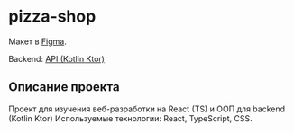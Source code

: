 # pizza-shop

Макет в [Figma](https://www.figma.com/design/cv5t3rdMDEMBWmzqHYHk2M/Pizza-Shop?node-id=0-1&t=mgDYuL1SpeAxmKAj-1).

Backend: [API (Kotlin Ktor)](https://github.com/daneelez/pizza-shop-api)

## Описание проекта

Проект для изучения веб-разработки на React (TS) и ООП для backend (Kotlin Ktor)
Используемые технологии: React, TypeScript, CSS.